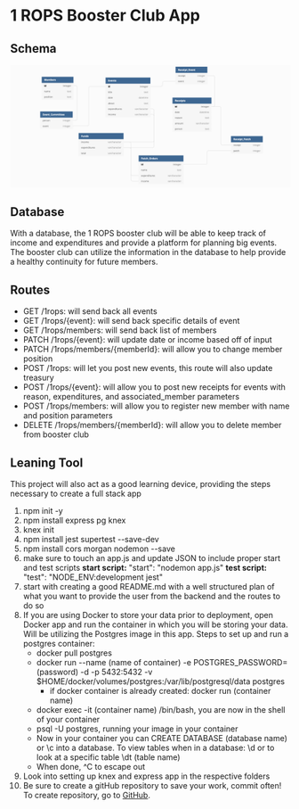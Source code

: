 # 1 ROPS Booster Club App

## Schema
![Schema Image](./data/schema.png)

## Database
With a database, the 1 ROPS booster club will be able to keep track of income and expenditures and provide a platform for planning big events. The booster club can utilize the information in the database to help provide a healthy continuity for future members.

## Routes
* GET /1rops: will send back all events
* GET /1rops/{event}: will send back specific details of event
* GET /1rops/members: will send back list of members
* PATCH /1rops/{event}: will update date or income based off of input
* PATCH /1rops/members/{memberId}: will allow you to change member position
* POST /1rops: will let you post new events, this route will also update treasury
* POST /1rops/{event}: will allow you to post new receipts for events with reason, expenditures, and associated_member parameters
* POST /1rops/members: will allow you to register new member with name and position parameters
* DELETE /1rops/members/{memberId}: will allow you to delete member from booster club

## Leaning Tool
This project will also act as a good learning device, providing the steps necessary to create a full stack app
1. npm init -y
2. npm install express pg knex
3. knex init
4. npm install jest supertest --save-dev
5. npm install cors morgan nodemon --save
6. make sure to touch an app.js and update JSON to include proper start and test scripts **start script:** "start": "nodemon app.js" **test script:** "test": "NODE_ENV:development jest"
7. start with creating a good README.md with a well structured plan of what you want to provide the user from the backend and the routes to do so
8. If you are using Docker to store your data prior to deployment, open Docker app and run the container in which you will be storing your data. Will be utilizing the Postgres image in this app. Steps to set up and run a postgres container:
    * docker pull postgres
    * docker run --name (name of container) -e POSTGRES_PASSWORD=(password) -d -p 5432:5432 -v $HOME/docker/volumes/postgres:/var/lib/postgresql/data postgres
        * if docker container is already created: docker run (container name)
    * docker exec -it (container name) /bin/bash, you are now in the shell of your container
    * psql -U postgres, running your image in your container
    * Now in your container you can CREATE DATABASE (database name) or \c into a database. To view tables when in a database: \d or to look at a specific table \dt (table name)
    * When done, ^C to escape out
9. Look into setting up knex and express app in the respective folders
10. Be sure to create a gitHub repository to save your work, commit often! To create repository, go to [GitHub]('https://github.com').